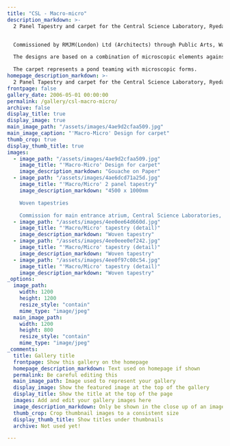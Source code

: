 ```yaml
---
title: "CSL - Macro-micro"
description_markdown: >-
  2 Panel Tapestry and carpet for the Central Science Laboratory, Ryedale, York.  


  Commissioned by RMJM(London) Ltd (Architects) through Public Arts, Wakefield. The artworks are situated in the main entrance atrium. The tapestries are each 4.5 x 1 metre and the carpet is 7.5 x 4.8 metres.

  The designs are based on a combination of microscopic elements against larger land and water forms, reflecting the work of the Laboratories. The space between the tapestries forms an integral part of the design, carrying the eye from one to the other and using the whole wall space to maximum effect.

  The carpet represents a pond teaming with microscopic forms. 
homepage_description_markdown: >-
  2 Panel Tapestry and carpet for the Central Science Laboratory, Ryedale, York.  
frontpage: false
gallery_date: 2006-05-01 00:00:00
permalink: /gallery/csl-macro-micro/
archive: false
display_title: true
display_image: true
main_image_path: "/assets/images/4ae9d2cfaa509.jpg"
main_image_caption: "'Macro-Micro' Design for carpet"
thumb_crop: true
display_thumb_title: true
images:
  - image_path: "/assets/images/4ae9d2cfaa509.jpg"
    image_title: "'Macro-Micro' Design for carpet"
    image_description_markdown: "Gouache on Paper"
  - image_path: "/assets/images/4ae6dcd71a25d.jpg"
    image_title: "'Macro/Micro' 2 panel tapestry"
    image_description_markdown: "4500 x 1000mm

    Woven tapestries

    Commission for main entrance atrium, Central Science Laboratories, York"
  - image_path: "/assets/images/4ee0ee64d660d.jpg"
    image_title: "'Macro/Micro' tapestry (detail)"
    image_description_markdown: "Woven tapestry"
  - image_path: "/assets/images/4ee0eee0ef242.jpg"
    image_title: "'Macro/Micro' tapestry (detail)"
    image_description_markdown: "Woven tapestry"
  - image_path: "/assets/images/4ee0f97c08c54.jpg"
    image_title: "'Macro/Micro' tapestry (detail)"
    image_description_markdown: "Woven tapestry"
_options:
  image_path:
    width: 1200
    height: 1200
    resize_style: "contain"
    mime_type: "image/jpeg"
  main_image_path:
    width: 1200
    height: 800
    resize_style: "contain"
    mime_type: "image/jpeg"
_comments:
  title: Gallery title
  frontpage: Show this gallery on the homepage
  homepage_description_markdown: Text used on homepage if shown
  permalink: Be careful editing this
  main_image_path: Image used to represent your gallery
  display_image: Show the featured image at the top of the gallery
  display_title: Show the title at the top of the page
  images: Add and edit your gallery images here
  image_description_markdown: Only be shown in the close up of an image
  thumb_crop: Crop thumbnail images to a consistent size
  display_thumb_title: Show titles under thumbnails
  archive: Not used yet!

---
```

